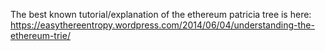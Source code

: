 The best known tutorial/explanation of the ethereum patricia tree is here:
https://easythereentropy.wordpress.com/2014/06/04/understanding-the-ethereum-trie/